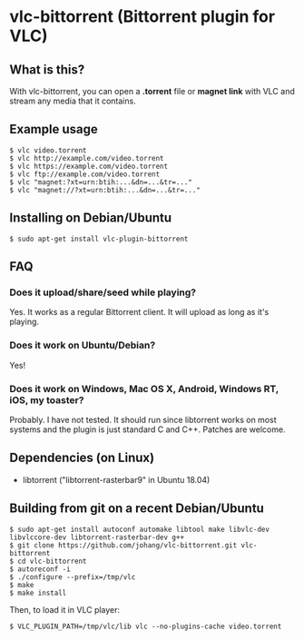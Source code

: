 # vlc-bittorrent (Bittorrent plugin for VLC)

## What is this?

With vlc-bittorrent, you can open a **.torrent** file or **magnet link** with VLC and stream any media that it contains.

## Example usage

    $ vlc video.torrent
    $ vlc http://example.com/video.torrent
    $ vlc https://example.com/video.torrent
    $ vlc ftp://example.com/video.torrent
    $ vlc "magnet:?xt=urn:btih:...&dn=...&tr=..."
    $ vlc "magnet://?xt=urn:btih:...&dn=...&tr=..."

## Installing on Debian/Ubuntu

    $ sudo apt-get install vlc-plugin-bittorrent

## FAQ

### Does it upload/share/seed while playing?

Yes. It works as a regular Bittorrent client. It will upload as long as it's playing.

### Does it work on Ubuntu/Debian?

Yes!

### Does it work on Windows, Mac OS X, Android, Windows RT, iOS, my toaster?

Probably. I have not tested. It should run since libtorrent works on most systems and the plugin is just standard C and C++. Patches are welcome.

## Dependencies (on Linux)

* libtorrent ("libtorrent-rasterbar9" in Ubuntu 18.04)

## Building from git on a recent Debian/Ubuntu

    $ sudo apt-get install autoconf automake libtool make libvlc-dev libvlccore-dev libtorrent-rasterbar-dev g++
    $ git clone https://github.com/johang/vlc-bittorrent.git vlc-bittorrent
    $ cd vlc-bittorrent
    $ autoreconf -i
    $ ./configure --prefix=/tmp/vlc
    $ make
    $ make install

Then, to load it in VLC player:

    $ VLC_PLUGIN_PATH=/tmp/vlc/lib vlc --no-plugins-cache video.torrent

